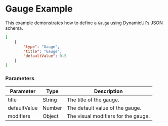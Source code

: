 # Gauge Example

This example demonstrates how to define a `Gauge` using DynamicUI's JSON schema.  

```json
[
    {
        "type": "Gauge",
        "title": "Gauge",
        "defaultValue": 0.5
    }
]
```

### Parameters

| Parameter | Type        | Description                       |
| --------- | ----------- | --------------------------------- |
| title     | String      | The title of the gauge.          |
| defaultValue | Number    | The default value of the gauge.  |
| modifiers | Object      | The visual modifiers for the gauge. |